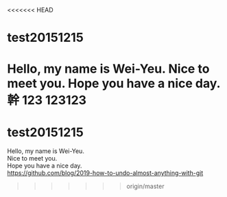 <<<<<<< HEAD
# test20151215
Hello, my name is Wei-Yeu.
Nice to meet you.
Hope you have a nice day.
幹
123
123123
=======
# test20151215<br>
Hello, my name is Wei-Yeu.<br>
Nice to meet you.<br>
Hope you have a nice day.<br>
https://github.com/blog/2019-how-to-undo-almost-anything-with-git<br>

>>>>>>> origin/master
